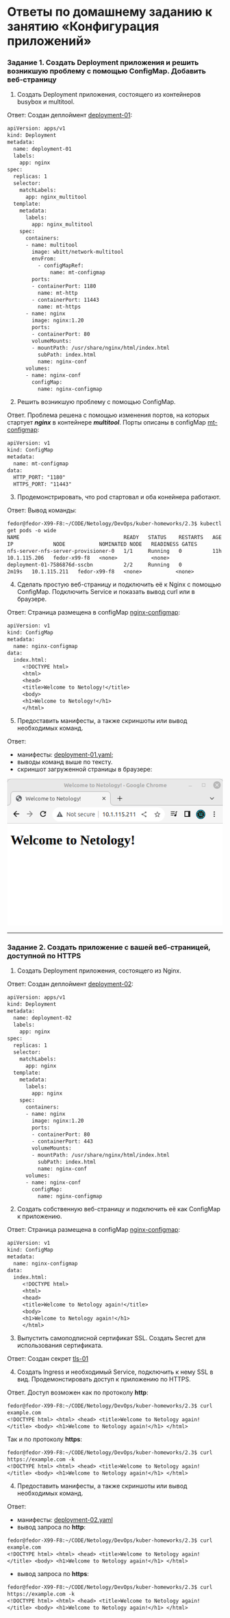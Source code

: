 # Ответы по домашнему заданию к занятию «Конфигурация приложений»

### Задание 1. Создать Deployment приложения и решить возникшую проблему с помощью ConfigMap. Добавить веб-страницу

1. Создать Deployment приложения, состоящего из контейнеров busybox и multitool.

Ответ: Создан деплоймент [deployment-01](https://github.com/fedor-metsger/kuber-homeworks/blob/077c9cb3a8ea52eb1858fd6daf137d7ac8c39471/2.3/deployment-01.yaml#L5):
```
apiVersion: apps/v1
kind: Deployment
metadata:
  name: deployment-01
  labels:
    app: nginx
spec:
  replicas: 1
  selector:
    matchLabels:
      app: nginx_multitool
  template:
    metadata:
      labels:
        app: nginx_multitool
    spec:
      containers:
      - name: multitool
        image: wbitt/network-multitool
        envFrom:
          - configMapRef:
              name: mt-configmap
        ports:
        - containerPort: 1180
          name: mt-http
        - containerPort: 11443
          name: mt-https
      - name: nginx
        image: nginx:1.20
        ports:
        - containerPort: 80
        volumeMounts:
        - mountPath: /usr/share/nginx/html/index.html
          subPath: index.html
          name: nginx-conf
      volumes:
      - name: nginx-conf
        configMap:
          name: nginx-configmap
```

2. Решить возникшую проблему с помощью ConfigMap.

Ответ. Проблема решена с помощью изменения портов, на которых стартует ***nginx*** в контейнере ***multitool***.
Порты описаны в configMap [mt-configmap](https://github.com/fedor-metsger/kuber-homeworks/blob/077c9cb3a8ea52eb1858fd6daf137d7ac8c39471/2.3/deployment-01.yaml#L47):
```
apiVersion: v1
kind: ConfigMap
metadata:
  name: mt-configmap
data:
  HTTP_PORT: "1180"
  HTTPS_PORT: "11443"
```
3. Продемонстрировать, что pod стартовал и оба конейнера работают.

Ответ: Вывод команды:
```
fedor@fedor-X99-F8:~/CODE/Netology/DevOps/kuber-homeworks/2.3$ kubectl get pods -o wide
NAME                                  READY   STATUS    RESTARTS   AGE     IP             NODE           NOMINATED NODE   READINESS GATES
nfs-server-nfs-server-provisioner-0   1/1     Running   0          11h     10.1.115.206   fedor-x99-f8   <none>           <none>
deployment-01-7586876d-sscbn          2/2     Running   0          2m19s   10.1.115.211   fedor-x99-f8   <none>           <none>
```
4. Сделать простую веб-страницу и подключить её к Nginx с помощью ConfigMap. Подключить Service и показать вывод curl или в браузере.

Ответ: Страница размещена в configMap [nginx-configmap](https://github.com/fedor-metsger/kuber-homeworks/blob/077c9cb3a8ea52eb1858fd6daf137d7ac8c39471/2.3/deployment-01.yaml#L57):
```
apiVersion: v1
kind: ConfigMap
metadata:
  name: nginx-configmap
data:
  index.html:
     <!DOCTYPE html>
     <html>
     <head>
     <title>Welcome to Netology!</title>
     <body>
     <h1>Welcome to Netology!</h1>
     </html>
```
5. Предоставить манифесты, а также скриншоты или вывод необходимых команд.

Ответ:
- манифесты: [deployment-01.yaml](deployment-01.yaml);
- выводы команд выше по тексту.
- скриншот загруженной страницы в браузере:
  
![](PIC001.png)

------

### Задание 2. Создать приложение с вашей веб-страницей, доступной по HTTPS 

1. Создать Deployment приложения, состоящего из Nginx.

Ответ: Создан деплоймент [deployment-02](https://github.com/fedor-metsger/kuber-homeworks/blob/077c9cb3a8ea52eb1858fd6daf137d7ac8c39471/2.3/deployment-01.yaml#L5):
```
apiVersion: apps/v1
kind: Deployment
metadata:
  name: deployment-02
  labels:
    app: nginx
spec:
  replicas: 1
  selector:
    matchLabels:
      app: nginx
  template:
    metadata:
      labels:
        app: nginx
    spec:
      containers:
      - name: nginx
        image: nginx:1.20
        ports:
        - containerPort: 80
        - containerPort: 443
        volumeMounts:
        - mountPath: /usr/share/nginx/html/index.html
          subPath: index.html
          name: nginx-conf
      volumes:
      - name: nginx-conf
        configMap:
          name: nginx-configmap
```
2. Создать собственную веб-страницу и подключить её как ConfigMap к приложению.

Ответ: Страница размещена в configMap [nginx-configmap](https://github.com/fedor-metsger/kuber-homeworks/blob/077c9cb3a8ea52eb1858fd6daf137d7ac8c39471/2.3/deployment-01.yaml#L57):
```
apiVersion: v1
kind: ConfigMap
metadata:
  name: nginx-configmap
data:
  index.html:
     <!DOCTYPE html>
     <html>
     <head>
     <title>Welcome to Netology again!</title>
     <body>
     <h1>Welcome to Netology again!</h1>
     </html>
```
3. Выпустить самоподписной сертификат SSL. Создать Secret для использования сертификата.

Ответ: Создан секрет [tls-01](deployment-02.yaml)

4. Создать Ingress и необходимый Service, подключить к нему SSL в вид. Продемонстировать доступ к приложению по HTTPS.

Ответ. Доступ возможен как по протоколу **http**:
```
fedor@fedor-X99-F8:~/CODE/Netology/DevOps/kuber-homeworks/2.3$ curl example.com
<!DOCTYPE html> <html> <head> <title>Welcome to Netology again!</title> <body> <h1>Welcome to Netology again!</h1> </html>
```
Так и по протоколу **https**:
```
fedor@fedor-X99-F8:~/CODE/Netology/DevOps/kuber-homeworks/2.3$ curl https://example.com -k
<!DOCTYPE html> <html> <head> <title>Welcome to Netology again!</title> <body> <h1>Welcome to Netology again!</h1> </html>
```
4. Предоставить манифесты, а также скриншоты или вывод необходимых команд.

Ответ:
- манифесты: [deployment-02.yaml](deployment-02.yaml)
- вывод запроса по **http**:
```
fedor@fedor-X99-F8:~/CODE/Netology/DevOps/kuber-homeworks/2.3$ curl example.com
<!DOCTYPE html> <html> <head> <title>Welcome to Netology again!</title> <body> <h1>Welcome to Netology again!</h1> </html>
```
- вывод запроса по **https**:
```
fedor@fedor-X99-F8:~/CODE/Netology/DevOps/kuber-homeworks/2.3$ curl https://example.com -k
<!DOCTYPE html> <html> <head> <title>Welcome to Netology again!</title> <body> <h1>Welcome to Netology again!</h1> </html>
```
